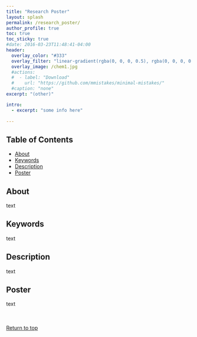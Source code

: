 ```yaml
---
title: "Research Poster"
layout: splash
permalink: /research_poster/
author_profile: true
toc: true
toc_sticky: true
#date: 2016-03-23T11:48:41-04:00
header:
  overlay_color: "#333"
  overlay_filter: "linear-gradient(rgba(0, 0, 0, 0.5), rgba(0, 0, 0, 0.5))"
  overlay_image: /chem1.jpg
  #actions:
  #  - label: "Download"
  #    url: "https://github.com/mmistakes/minimal-mistakes/"
  #caption: "none"
excerpt: "(other)"

intro: 
  - excerpt: "some info here"   
   
---
```


## Table of Contents
- [About](/research_poster/#about)<br>
- [Keywords](/research_poster/#keywords)  <br> 
- [Description](/research_poster/#description) <br>
- [Poster](/research_poster/#poster)  <br>


## About
text

## Keywords
text

## Description
text

## Poster
text

<br><br>
[Return to top](/research_poster/#table-of-contents)
